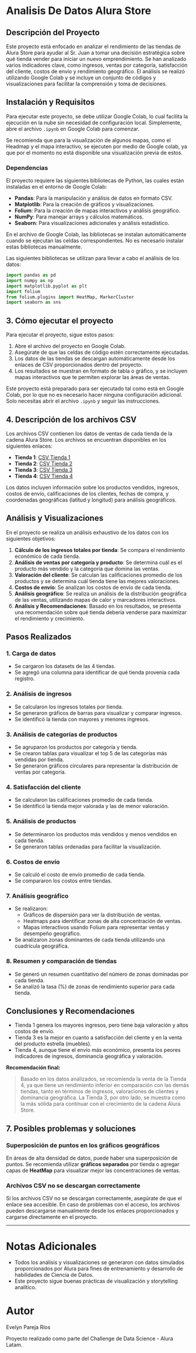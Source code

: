 # Analisis De Datos Alura Store

## **Descripción del Proyecto**

Este proyecto está enfocado en analizar el rendimiento de las tiendas de Alura Store para ayudar al Sr. Juan a tomar una decisión estratégica sobre qué tienda vender para iniciar un nuevo emprendimiento. Se han analizado varios indicadores clave, como ingresos, ventas por categoría, satisfacción del cliente, costos de envío y rendimiento geográfico. El análisis se realizó utilizando Google Colab y se incluye un conjunto de códigos y visualizaciones para facilitar la comprensión y toma de decisiones.


## **Instalación y Requisitos**

Para ejecutar este proyecto, se debe utilizar Google Colab, lo cual facilita la ejecución en la nube sin necesidad de configuración local. Simplemente, abre el archivo `.ipynb` en Google Colab para comenzar.

Se recomienda que para la visualización de algunos mapas, como el Headmap y el mapa interactivo, se ejecuten por medio de Google colab, ya que por el momento no está disponible una visualización previa de estos.

### **Dependencias**

El proyecto requiere las siguientes bibliotecas de Python, las cuales están instaladas en el entorno de Google Colab:

- **Pandas**: Para la manipulación y análisis de datos en formato CSV.
- **Matplotlib**: Para la creación de gráficos y visualizaciones.
- **Folium**: Para la creación de mapas interactivos y análisis geográfico.
- **NumPy**: Para manejar arrays y cálculos matemáticos.
- **Seaborn**: Para visualizaciones adicionales y análisis estadístico.

En el archivo de Google Colab, las bibliotecas se instalan automáticamente cuando se ejecutan las celdas correspondientes. No es necesario instalar estas bibliotecas manualmente.

Las siguientes bibliotecas se utilizan para llevar a cabo el análisis de los datos:

```python
import pandas as pd
import numpy as np
import matplotlib.pyplot as plt
import folium
from folium.plugins import HeatMap, MarkerCluster
import seaborn as sns
```

## **3. Cómo ejecutar el proyecto**

Para ejecutar el proyecto, sigue estos pasos:

1. Abre el archivo del proyecto en Google Colab.
2. Asegúrate de que las celdas de código estén correctamente ejecutadas.
3. Los datos de las tiendas se descargan automáticamente desde los enlaces de CSV proporcionados dentro del proyecto.
4. Los resultados se muestran en formato de tabla o gráfico, y se incluyen mapas interactivos que te permiten explorar las áreas de ventas.

Este proyecto está preparado para ser ejecutado tal como está en Google Colab, por lo que no es necesario hacer ninguna configuración adicional. Solo necesitas abrir el archivo `.ipynb` y seguir las instrucciones.

## **4. Descripción de los archivos CSV**

Los archivos CSV contienen los datos de ventas de cada tienda de la cadena Alura Store. Los archivos se encuentran disponibles en los siguientes enlaces:

- **Tienda 1**: [CSV Tienda 1](https://raw.githubusercontent.com/alura-es-cursos/challenge1-data-science-latam/refs/heads/main/base-de-datos-challenge1-latam/tienda_1%20.csv)
- **Tienda 2**: [CSV Tienda 2](https://raw.githubusercontent.com/alura-es-cursos/challenge1-data-science-latam/refs/heads/main/base-de-datos-challenge1-latam/tienda_2.csv)
- **Tienda 3**: [CSV Tienda 3](https://raw.githubusercontent.com/alura-es-cursos/challenge1-data-science-latam/refs/heads/main/base-de-datos-challenge1-latam/tienda_3.csv)
- **Tienda 4**: [CSV Tienda 4](https://raw.githubusercontent.com/alura-es-cursos/challenge1-data-science-latam/refs/heads/main/base-de-datos-challenge1-latam/tienda_4.csv)

Los datos incluyen información sobre los productos vendidos, ingresos, costos de envío, calificaciones de los clientes, fechas de compra, y coordenadas geográficas (latitud y longitud) para análisis geográficos.


## **Análisis y Visualizaciones**

En el proyecto se realiza un análisis exhaustivo de los datos con los siguientes objetivos:

1. **Cálculo de los ingresos totales por tienda**: Se compara el rendimiento económico de cada tienda.
2. **Análisis de ventas por categoría y producto**: Se determina cuál es el producto más vendido y la categoría que domina las ventas.
3. **Valoración del cliente**: Se calculan las calificaciones promedio de los productos y se determina cuál tienda tiene las mejores valoraciones.
4. **Costos de envío**: Se analizan los costos de envío de cada tienda.
5. **Análisis geográfico**: Se realiza un análisis de la distribución geográfica de las ventas, utilizando mapas de calor y marcadores interactivos.
6. **Análisis y Recomendaciones**: Basado en los resultados, se presenta una recomendación sobre qué tienda debería venderse para maximizar el rendimiento y crecimiento.


## **Pasos Realizados**

### 1. **Carga de datos**
- Se cargaron los datasets de las 4 tiendas.
- Se agregó una columna para identificar de qué tienda provenía cada registro.

### 2. **Análisis de ingresos**
- Se calcularon los ingresos totales por tienda.
- Se generaron gráficos de barras para visualizar y comparar ingresos.
- Se identificó la tienda con mayores y menores ingresos.

### 3. **Análisis de categorías de productos**
- Se agruparon los productos por categoría y tienda.
- Se crearon tablas para visualizar el top 5 de las categorías más vendidas por tienda.
- Se generaron gráficos circulares para representar la distribución de ventas por categoría.

### 4. **Satisfacción del cliente**
- Se calcularon las calificaciones promedio de cada tienda.
- Se identificó la tienda mejor valorada y las de menor valoración.

### 5. **Análisis de productos**
- Se determinaron los productos más vendidos y menos vendidos en cada tienda.
- Se generaron tablas ordenadas para facilitar la visualización.

### 6. **Costos de envío**
- Se calculó el costo de envío promedio de cada tienda.
- Se compararon los costos entre tiendas.

### 7. **Análisis geográfico**
- Se realizaron:
  - Gráficos de dispersión para ver la distribución de ventas.
  - Heatmaps para identificar zonas de alta concentración de ventas.
  - Mapas interactivos usando Folium para representar ventas y desempeño geográfico.
- Se analizaron zonas dominantes de cada tienda utilizando una cuadrícula geográfica.

### 8. **Resumen y comparación de tiendas**
- Se generó un resumen cuantitativo del número de zonas dominadas por cada tienda.
- Se analizó la tasa (%) de zonas de rendimiento superior para cada tienda.

## **Conclusiones y Recomendaciones**

- Tienda 1 genera los mayores ingresos, pero tiene baja valoración y altos costos de envío.
- Tienda 3 es la mejor en cuanto a satisfacción del cliente y en la venta del producto estrella (muebles).
- Tienda 4, aunque tiene el envío más económico, presenta los peores indicadores de ingresos, dominancia geográfica y valoración.

**Recomendación final:**  
> Basado en los datos analizados, se recomienda la venta de la Tienda 4, ya que tiene un rendimiento inferior en comparación con las demás tiendas, tanto en términos de ingresos, valoraciones de clientes y dominancia geográfica. La Tienda 3, por otro lado, se muestra como la más sólida para continuar con el crecimiento de la cadena Alura Store.

## **7. Posibles problemas y soluciones**

### **Superposición de puntos en los gráficos geográficos**
En áreas de alta densidad de datos, puede haber una superposición de puntos. Se recomienda utilizar **gráficos separados** por tienda o agregar capas de **HeatMap** para visualizar mejor las concentraciones de ventas.

### **Archivos CSV no se descargan correctamente**
Si los archivos CSV no se descargan correctamente, asegúrate de que el enlace sea accesible. En caso de problemas con el acceso, los archivos pueden descargarse manualmente desde los enlaces proporcionados y cargarse directamente en el proyecto.

---

# **Notas Adicionales**

- Todos los análisis y visualizaciones se generaron con datos simulados proporcionados por Alura para fines de entrenamiento y desarrollo de habilidades de Ciencia de Datos.
- Este proyecto sigue buenas prácticas de visualización y storytelling analítico.

# **Autor**
Evelyn Pareja Ríos 

Proyecto realizado como parte del Challenge de Data Science - Alura Latam.
